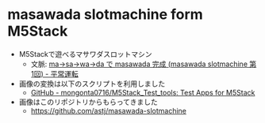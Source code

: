 # masawada slotmachine form M5Stack

- M5Stackで遊べるマサワダスロットマシン
  - 文脈: [ma→sa→wa→da で masawada 完成 \(masawada slotmachine 第1回\) \- 平常運転](https://blog.astj.space/entry/2020/12/06/235824)
- 画像の変換は以下のスクリプトを利用しました
  - [GitHub \- mongonta0716/M5Stack\_Test\_tools: Test Apps for M5Stack](https://github.com/mongonta0716/M5Stack_Test_tools)
- 画像はこのリポジトリからもらってきました
  - https://github.com/astj/masawada-slotmachine